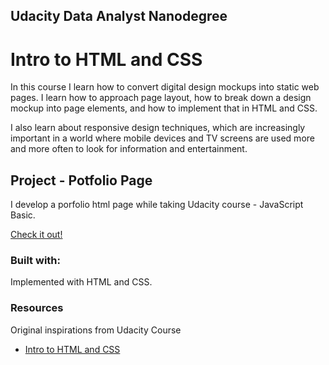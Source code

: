 ## Udacity Data Analyst Nanodegree

# Intro to HTML and CSS

In this course I learn how to convert digital design mockups into static web pages. I learn how to approach page layout, how to break down a design mockup into page elements, and how to implement that in HTML and CSS.

I also learn about responsive design techniques, which are increasingly important in a world where mobile devices and TV screens are used more and more often to look for information and entertainment.


## Project - Potfolio Page

I develop a porfolio html page while taking Udacity course - JavaScript Basic.

[Check it out!]()

### Built with:

Implemented with HTML and CSS.


### Resources

Original inspirations from Udacity Course
- [Intro to HTML and CSS](https://www.udacity.com/course/intro-to-html-and-css--ud304)

